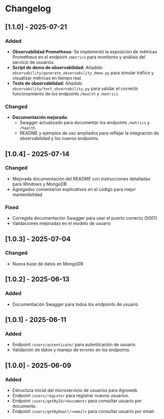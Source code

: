 # Changelog
## [1.1.0] - 2025-07-21
### Added
- **Observabilidad Prometheus:** Se implementó la exposición de métricas Prometheus en el endpoint `/metrics` para monitoreo y análisis del servicio de usuarios.
- **Script de demo de observabilidad:** Añadido `observability/generate_observability_demo.py` para simular tráfico y visualizar métricas en tiempo real.
- **Tests de observabilidad:** Añadido `observability/test_observability.py` para validar el correcto funcionamiento de los endpoints `/health` y `/metrics`.

### Changed
- **Documentación mejorada:**
  - Swagger actualizado para documentar los endpoints `/metrics` y `/health`.
  - README y ejemplos de uso ampliados para reflejar la integración de observabilidad y los nuevos endpoints.

## [1.0.4] - 2025-07-14
### Changed
- Mejorada documentación del README con instrucciones detalladas para Windows y MongoDB
- Agregados comentarios explicativos en el código para mejor mantenibilidad

### Fixed
- Corregida documentación Swagger para usar el puerto correcto (5001)
- Validaciones mejoradas en el modelo de usuario

## [1.0.3] - 2025-07-04
### Changed
- Nueva base de datos en MongoDB

## [1.0.2] - 2025-06-13
### Added
- Documentación Swagger para todos los endpoints de usuario.

## [1.0.1] - 2025-06-11
### Added
- Endpoint `/users/autenticate/` para autenticación de usuario.
- Validación de datos y manejo de errores en los endpoints.

## [1.0.0] - 2025-06-09
### Added
- Estructura inicial del microservicio de usuarios para Agroweb.
- Endpoint `/users/register` para registrar nuevos usuarios.
- Endpoint `/users/getById/<document>` para consultar usuario por documento.
- Endpoint `/users/getByEmail/<email>` para consultar usuario por email.






